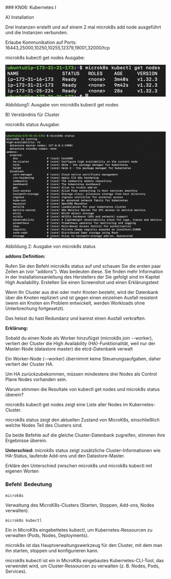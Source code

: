 ### KN06: Kubernetes I

A) Installation

Drei Instanzen erstellt und auf einem 2 mal microk8s add node ausgeführt und die Instanzen verbunden.

Erlaube Kommunikation auf Ports: 16443,25000,10250,10255,12379,19001,32000/tcp

microk8s kubectl get nodes Ausgabe:

![alt text](<Bildschirmfoto 2025-04-11 um 09.49.44.png>)

Abbildung1: Ausgabe von microk8s kubectl get nodes

B) Verständnis für Cluster

microk8s status Ausgabe:

![alt text](<Bildschirmfoto 2025-04-11 um 09.42.10.png>)

Abbildung 2: Ausgabe von microk8s status

**addons Definition:**

Rufen Sie den Befehl microk8s status auf und schauen Sie die ersten paar Zeilen an (vor "addons"). Was bedeuten diese. Sie finden mehr Information in der Installationsanleitung des Herstellers der Sie gefolgt sind im Kapitel High Availability. Erstellen Sie einen Screenshot und einen Erklärungstext

Wenn Ihr Cluster aus drei oder mehr Knoten besteht, wird der Datenbank über die Knoten repliziert und ist gegen einen einzelnen Ausfall resistent (wenn ein Knoten ein Problem entwickelt, werden Workloads ohne Unterbrechung fortgesetzt).

Das heisst du hast Redundanz und kannst einen Ausfall verkraften.

**Erklärung:**

Sobald du einen Node als Worker hinzufügst (microk8s join --worker), verliert der Cluster die High Availability (HA)-Funktionalität, weil nur der Master-Node (datastore master) die etcd-Datenbank verwalt

Ein Worker-Node (--worker) übernimmt keine Steuerungsaufgaben, daher verliert der Cluster HA.

Um HA zurückzubekommen, müssen mindestens drei Nodes als Control Plane Nodes vorhanden sein.

Warum stimmen die Resultate von kubectl get nodes und microk8s status überein?

microk8s kubectl get nodes zeigt eine Liste aller Nodes im Kubernetes-Cluster.

microk8s status zeigt den aktuellen Zustand von MicroK8s, einschließlich welche Nodes Teil des Clusters sind.

Da beide Befehle auf die gleiche Cluster-Datenbank zugreifen, stimmen ihre Ergebnisse überein.

**Unterschied:** microk8s status zeigt zusätzliche Cluster-Informationen wie HA-Status, laufende Add-ons und den Datastore-Master.

Erkläre den Unterschied zwischen microk8s und microk8s kubectl mit eigenen Worten

### Befehl  Bedeutung
```
microk8s
```

Verwaltung des MicroK8s-Clusters (Starten, Stoppen, Add-ons, Nodes verwalten).

```
microk8s kubectl
```

Ein in MicroK8s eingebettetes kubectl, um Kubernetes-Ressourcen zu verwalten (Pods, Nodes, Deployments).

microk8s ist das Hauptverwaltungswerkzeug für den Cluster, mit dem man ihn starten, stoppen und konfigurieren kann.

microk8s kubectl ist ein in MicroK8s eingebautes Kubernetes-CLI-Tool, das verwendet wird, um Cluster-Ressourcen zu verwalten (z. B. Nodes, Pods, Services).